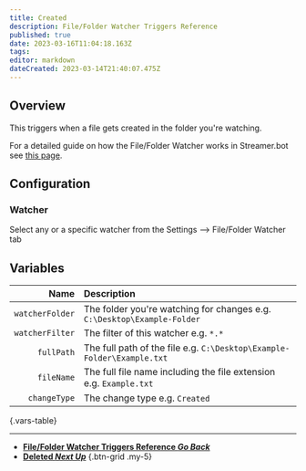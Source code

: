 ```yaml
---
title: Created
description: File/Folder Watcher Triggers Reference
published: true
date: 2023-03-16T11:04:18.163Z
tags: 
editor: markdown
dateCreated: 2023-03-14T21:40:07.475Z
---
```


## Overview
This triggers when a file gets created in the folder you're watching.

For a detailed guide on how the File/Folder Watcher works in Streamer.bot see [this page](/Settings/File-Folder-Watcher).

## Configuration
### Watcher
Select any or a specific watcher from the Settings --> File/Folder Watcher tab

## Variables
Name | Description
----:|:------------
`watcherFolder` | The folder you're watching for changes e.g. `C:\Desktop\Example-Folder`
`watcherFilter` | The filter of this watcher e.g. `*.*`
`fullPath` | The full path of the file e.g. `C:\Desktop\Example-Folder\Example.txt`
`fileName` | The full file name including the file extension e.g. `Example.txt`
`changeType` | The change type e.g. `Created`
{.vars-table}

---

- [<i class="mdi mdi-chevron-left"></i>**File/Folder Watcher Triggers Reference *Go Back***](/Triggers/Core/File-Folder-Watcher)
- [<i class="mdi mdi-delete primary--text"></i> **Deleted *Next Up***](/Triggers/Core/File-Folder-Watcher/Deleted)
{.btn-grid .my-5}